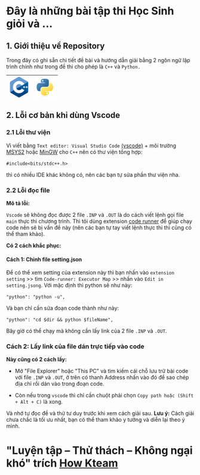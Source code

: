 # **Đây là những bài tập thi Học Sinh giỏi và ...**
## 1. Giới thiệu về Repository
Trong đây có ghi sẵn chi tiết đề bài và hướng dẫn giải bằng 2 ngôn ngữ lập trình chính như trong đề thi cho phép là `C++` và `Python.`

| <img src="https://github.com/devicons/devicon/blob/master/icons/cplusplus/cplusplus-original.svg" title="C++"  alt="C++" width="55" height="55"/> | <img src="https://github.com/devicons/devicon/blob/master/icons/python/python-original.svg" title="Python"  alt="Python" width="55" height="55"/> |
|----------|----------|

## 2. Lỗi cơ bản khi dùng Vscode
### 2.1 Lỗi thư viện
Vì viết bằng `Text editor: Visual Studio Code` [(vscode)](https://code.visualstudio.com/) + môi trường [MSYS2](https://www.msys2.org/) hoặc [MinGW](https://sourceforge.net/projects/mingw/) cho `C++` nên có thư viện tổng hợp:
```
#include<bits/stdc++.h>
```
thì có nhiều IDE khác không có, nên các bạn tự sửa phần thư viện nha. 

### 2.2 Lỗi đọc file
**Mô tả lỗi:**

`Vscode` sẽ không đọc được 2 file `.INP` và `.OUT` là do cách viết lệnh gọi file `main` thực thi chương trình. Thì tôi dùng extension [code runner](https://marketplace.visualstudio.com/items?itemName=formulahendry.code-runner) để giúp chạy code nên sẽ bị vấn đề này (nên các bạn tự tay viết lệnh thực thi thì cũng có thể tham khảo).

**Có 2 cách khắc phục:**
#### Cách 1: Chỉnh file setting.json
Để có thể xem setting của extension này thì bạn nhấn vào `extension setting` >> tìm `Code-runner: Executor Map` >> nhấn vào `Edit in setting.jsong`. Với mặc định thì python sẽ như này: 
```
"python": "python -u",
```
Và bạn chỉ cần sửa đoạn code thành như này:
```
"python": "cd $dir && python $fileName",
```
Bây giờ có thể chạy mà không cần lấy link của 2 file  `.INP` và `.OUT`.

### Cách 2: Lấy link của file dán trực tiếp vào code
**Này cũng có 2 cách lấy:**
+ Mở "File Explorer" hoặc "This PC" và tìm kiếm cái chỗ lưu trữ bài code với file `.INP` và `.OUT`, ở trên có thanh Address nhấn vào đó để sao chép địa chỉ rồi dán vào trong đoạn code.

+ Còn nếu trong `vscode` thì chỉ cần chuột phải chọn `Copy path hoặc (Shift + Alt + C)` là xong.

Và nhớ tự đọc đề và thử tư duy trước khi xem cách giải sau. 
**Lưu ý:** Cách giải chưa chắc là tối ưu nhất, bạn có thể tham khảo y tưởng và diễn lại theo ý mình.
# "Luyện tập – Thử thách – Không ngại khó" trích [How Kteam](https://howkteam.vn/learn)